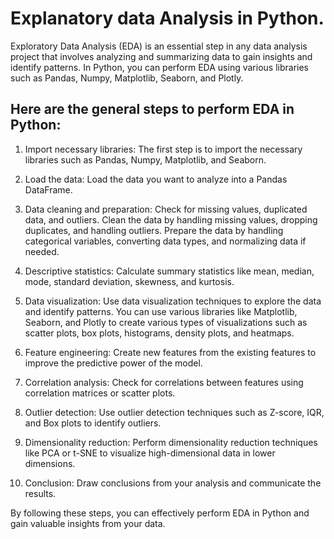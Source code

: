 # Explanatory data Analysis in Python.

Exploratory Data Analysis (EDA) is an essential step in any data analysis project that involves analyzing and summarizing data to gain insights and identify patterns. In Python, you can perform EDA using various libraries such as Pandas, Numpy, Matplotlib, Seaborn, and Plotly.

## Here are the general steps to perform EDA in Python:

1. Import necessary libraries: The first step is to import the necessary libraries such as Pandas, Numpy, Matplotlib, and Seaborn.

2. Load the data: Load the data you want to analyze into a Pandas DataFrame.

3. Data cleaning and preparation: Check for missing values, duplicated data, and outliers. Clean the data by handling missing values, dropping duplicates, and handling outliers. Prepare the data by handling categorical variables, converting data types, and normalizing data if needed.

4. Descriptive statistics: Calculate summary statistics like mean, median, mode, standard deviation, skewness, and kurtosis.

5. Data visualization: Use data visualization techniques to explore the data and identify patterns. You can use various libraries like Matplotlib, Seaborn, and Plotly to create various types of visualizations such as scatter plots, box plots, histograms, density plots, and heatmaps.

6. Feature engineering: Create new features from the existing features to improve the predictive power of the model.

7. Correlation analysis: Check for correlations between features using correlation matrices or scatter plots.

8. Outlier detection: Use outlier detection techniques such as Z-score, IQR, and Box plots to identify outliers.

9. Dimensionality reduction: Perform dimensionality reduction techniques like PCA or t-SNE to visualize high-dimensional data in lower dimensions.

10. Conclusion: Draw conclusions from your analysis and communicate the results.

By following these steps, you can effectively perform EDA in Python and gain valuable insights from your data.
